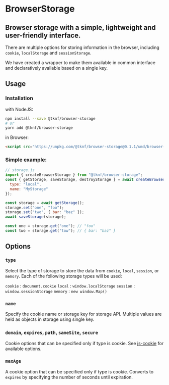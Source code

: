 # BrowserStorage

## Browser storage with a simple, lightweight and user-friendly interface.

There are multiple options for storing information in the browser, including `cookie`, `localStorage` and `sessionStorage`.

We have created a wrapper to make them available in common interface and declaratively available based on a single key.

## Usage

### Installation

with NodeJS:
```bash
npm install --save @tknf/browser-storage
# or
yarn add @tknf/browser-storage
```

in Browser:
```html
<script src="https://unpkg.com/@tknf/browser-storage@0.1.1/umd/browser-storage.min.js"></script>
```


### Simple example:
```js
// storage.js
import { createBrowserStorage } from "@tknf/browser-storage";
const { getStorage, saveStorage, destroyStorage } = await createBrowserStorage({
  type: "local",
  name: "MyStorage"
});

const storage = await getStorage();
storage.set("one", "foo");
storage.set("two", { bar: "baz" });
await saveStorage(storage);

const one = storage.get("one"); // "foo"
const two = storage.get("tow"); // { bar: "baz" }
```

## Options
### `type`
Select the type of storage to store the data from `cookie`, `local`, `session`, or `memory`.
Each of the following storage types will be used:

`cookie`  : `document.cookie`
`local`   : `window.localStorage`
`session` : `window.sessionStorage`
`memory`  : `new window.Map()`

### `name`
Specify the cookie name or storage key for storage API.
Multiple values are held as objects in storage using single key.

### `domain`, `expires`, `path`, `sameSite`, `secure`
Cookie options that can be specified only if type is cookie.
See [js-cookie](https://github.com/js-cookie/js-cookie) for available options.

### `maxAge`
A cookie option that can be specified only if type is cookie.
Converts to `expires` by specifying the number of seconds until expiration.
